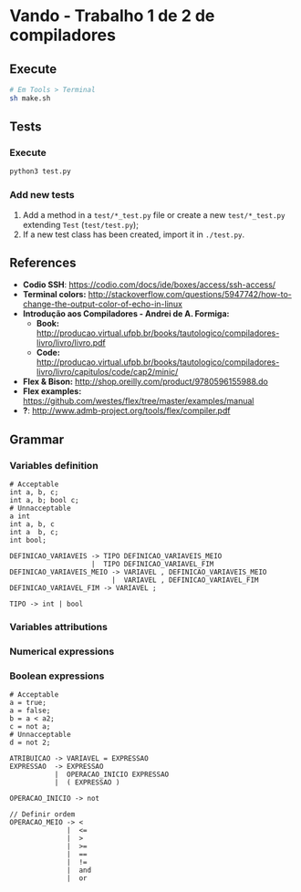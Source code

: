 # Vando - Trabalho 1 de 2 de compiladores

## Execute

```bash
# Em Tools > Terminal
sh make.sh
```

## Tests

### Execute

```bash
python3 test.py
```

### Add new tests

1. Add a method in a `test/*_test.py` file or create a new `test/*_test.py` extending `Test` (`test/test.py`);
2. If a new test class has been created, import it in `./test.py`.

## References
 * **Codio SSH**: https://codio.com/docs/ide/boxes/access/ssh-access/
 * **Terminal colors:** http://stackoverflow.com/questions/5947742/how-to-change-the-output-color-of-echo-in-linux
 * **Introdução aos Compiladores - Andrei de A. Formiga:**
   * **Book:** http://producao.virtual.ufpb.br/books/tautologico/compiladores-livro/livro/livro.pdf
   * **Code:** http://producao.virtual.ufpb.br/books/tautologico/compiladores-livro/livro/capitulos/code/cap2/minic/
 * **Flex & Bison:** http://shop.oreilly.com/product/9780596155988.do
 * **Flex examples:** https://github.com/westes/flex/tree/master/examples/manual
 * **?**: http://www.admb-project.org/tools/flex/compiler.pdf

## Grammar

### Variables definition

```
# Acceptable
int a, b, c;
int a, b; bool c;
# Unnacceptable
a int
int a, b, c
int a  b, c;
int bool;
```

```
DEFINICAO_VARIAVEIS -> TIPO DEFINICAO_VARIAVEIS_MEIO
                    |  TIPO DEFINICAO_VARIAVEL_FIM
DEFINICAO_VARIAVEIS_MEIO -> VARIAVEL , DEFINICAO_VARIAVEIS_MEIO
                         |  VARIAVEL , DEFINICAO_VARIAVEL_FIM
DEFINICAO_VARIAVEL_FIM -> VARIAVEL ;

TIPO -> int | bool
```

### Variables attributions

### Numerical expressions

### Boolean expressions

```
# Acceptable
a = true;
a = false;
b = a < a2;
c = not a;
# Unnacceptable
d = not 2;
```

```
ATRIBUICAO -> VARIAVEL = EXPRESSAO
EXPRESSAO  -> EXPRESSAO
           |  OPERACAO_INICIO EXPRESSAO
           |  ( EXPRESSAO )

OPERACAO_INICIO -> not

// Definir ordem
OPERACAO_MEIO -> <
              |  <=
              |  >
              |  >=
              |  ==
              |  !=
              |  and
              |  or
```
